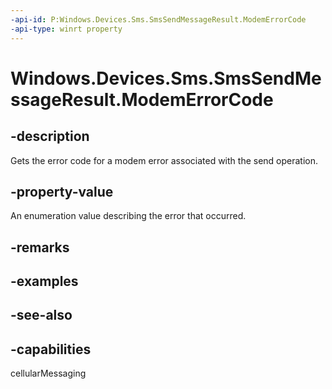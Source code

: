 ----api-id: P:Windows.Devices.Sms.SmsSendMessageResult.ModemErrorCode
-api-type: winrt property
---<!-- Property syntaxpublic Windows.Devices.Sms.SmsModemErrorCode ModemErrorCode { get; }--># Windows.Devices.Sms.SmsSendMessageResult.ModemErrorCode## -descriptionGets the error code for a modem error associated with the send operation.## -property-valueAn enumeration value describing the error that occurred.## -remarks## -examples## -see-also## -capabilitiescellularMessaging